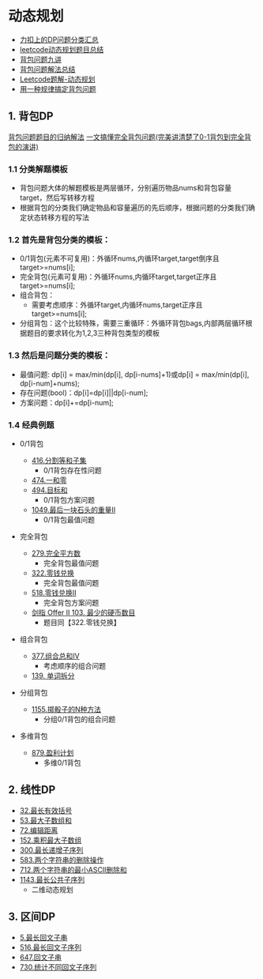 # 动态规划
- [力扣上的DP问题分类汇总](https://leetcode-cn.com/circle/article/NfHhXD/)
- [leetcode动态规划题目总结](https://leetcode-cn.com/circle/article/2Xxlw3/)
- [背包问题九讲](https://github.com/tianyicui/pack/blob/master/V2.pdf)
- [背包问题解法总结](https://oi-wiki.org/dp/dynamic/)
- [Leetcode题解-动态规划](https://github.com/CyC2018/CS-Notes/blob/master/notes/Leetcode%20%E9%A2%98%E8%A7%A3%20-%20%E5%8A%A8%E6%80%81%E8%A7%84%E5%88%92.md)
- [用一种规律搞定背包问题](https://leetcode.cn/problems/combination-sum-iv/solution/xi-wang-yong-yi-chong-gui-lu-gao-ding-bei-bao-wen-/)

## 1. 背包DP
[背包问题题目的归纳解法](https://leetcode-cn.com/problems/last-stone-weight-ii/solution/yi-pian-wen-zhang-chi-tou-bei-bao-wen-ti-5lfv/)
[一文搞懂完全背包问题(完美讲清楚了0-1背包到完全背包的演讲)](https://leetcode.cn/problems/coin-change/solution/by-flix-su7s/)
### 1.1 分类解题模板
  - 背包问题大体的解题模板是两层循环，分别遍历物品nums和背包容量target，然后写转移方程
  - 根据背包的分类我们确定物品和容量遍历的先后顺序，根据问题的分类我们确定状态转移方程的写法
### 1.2 首先是背包分类的模板：
  - 0/1背包(元素不可复用)：外循环nums,内循环target,target倒序且target>=nums\[i\];
  - 完全背包(元素可复用)：外循环nums,内循环target,target正序且target>=nums\[i\];
  - 组合背包：
    - 需要考虑顺序：外循环target,内循环nums,target正序且target>=nums\[i\];
  - 分组背包：这个比较特殊，需要三重循环：外循环背包bags,内部两层循环根据题目的要求转化为1,2,3三种背包类型的模板
### 1.3 然后是问题分类的模板：
  - 最值问题: dp\[i\] = max/min(dp\[i\], dp\[i-nums\]+1)或dp\[i\] = max/min(dp\[i\], dp\[i-num\]+nums);
  - 存在问题(bool)：dp\[i\]=dp\[i\]||dp\[i-num\];
  - 方案问题：dp\[i\]+=dp\[i-num\];

### 1.4 经典例题
  - 0/1背包
    - [416.分割等和子集](https://leetcode-cn.com/problems/partition-equal-subset-sum/)
      - 0/1背包存在性问题
    - [474.一和零](https://leetcode.cn/problems/ones-and-zeroes/)
    - [494.目标和](https://leetcode-cn.com/problems/target-sum/)
      - 0/1背包方案问题
    - [1049.最后一块石头的重量II](https://leetcode-cn.com/problems/last-stone-weight-ii/)
      - 0/1背包最值问题

  - 完全背包
    - [279.完全平方数](https://leetcode-cn.com/problems/perfect-squares/)
      - 完全背包最值问题
    - [322.零钱兑换](https://leetcode-cn.com/problems/coin-change/)
      - 完全背包最值问题
    - [518.零钱兑换II](https://leetcode-cn.com/problems/coin-change-2/)
      - 完全背包方案问题
    - [剑指 Offer II 103. 最少的硬币数目](https://leetcode.cn/problems/gaM7Ch/)
      - 题目同【322.零钱兑换】

  - 组合背包
    - [377.组合总和Ⅳ](https://leetcode-cn.com/problems/combination-sum-iv/)
      - 考虑顺序的组合问题
    - [139. 单词拆分](https://leetcode.cn/problems/word-break/)
  
  - 分组背包
    - [1155.掷骰子的N种方法](https://leetcode-cn.com/problems/number-of-dice-rolls-with-target-sum/)
      - 分组0/1背包的组合问题
    
  - 多维背包
    - [879.盈利计划](https://leetcode-cn.com/problems/profitable-schemes/)
      - 多维0/1背包
## 2. 线性DP
  - [32.最长有效括号](https://leetcode.cn/problems/longest-valid-parentheses/)
  - [53.最大子数组和](https://leetcode-cn.com/problems/maximum-subarray/)
  - [72.编辑距离](https://leetcode.cn/problems/edit-distance/)
  - [152.乘积最大子数组](https://leetcode.cn/problems/maximum-product-subarray/)
  - [300.最长递增子序列](https://leetcode-cn.com/problems/longest-increasing-subsequence/)
  - [583.两个字符串的删除操作](https://leetcode.cn/problems/delete-operation-for-two-strings/)
  - [712.两个字符串的最小ASCII删除和](https://leetcode.cn/problems/minimum-ascii-delete-sum-for-two-strings/)
  - [1143.最长公共子序列](https://leetcode-cn.com/problems/longest-common-subsequence/)
    - 二维动态规划
## 3. 区间DP
  - [5.最长回文子串](https://leetcode-cn.com/problems/longest-palindromic-substring/)
  - [516.最长回文子序列](https://leetcode-cn.com/problems/longest-palindromic-subsequence/)
  - [647.回文子串](https://leetcode-cn.com/problems/palindromic-substrings/)
  - [730.统计不同回文子序列](https://leetcode-cn.com/problems/count-different-palindromic-subsequences/)